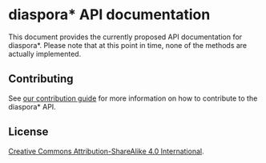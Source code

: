 # diaspora\* API documentation

This document provides the currently proposed API documentation for diaspora\*. Please note that at this point in time, none of the methods are actually implemented.

## Contributing

See [our contribution guide](/CONTRIBUTING.md) for more information on how to contribute to the diaspora\* API.

## License

[Creative Commons Attribution-ShareAlike 4.0 International](http://creativecommons.org/licenses/by-sa/4.0/).
